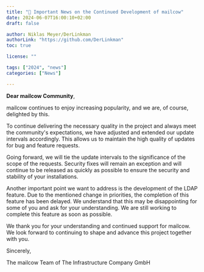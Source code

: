 ```yaml
---
title: "🌟 Important News on the Continued Development of mailcow"
date: 2024-06-07T16:00:10+02:00
draft: false

author: Niklas Meyer/DerLinkman
authorLink: "https://github.com/DerLinkman"
toc: true

license: ""

tags: ["2024", "news"]
categories: ["News"]

---
```


**Dear mailcow Community**,

mailcow continues to enjoy increasing popularity, and we are, of course, delighted by this.

To continue delivering the necessary quality in the project and always meet the community's expectations, we have adjusted and extended our update intervals accordingly. This allows us to maintain the high quality of updates for bug and feature requests.

Going forward, we will tie the update intervals to the significance of the scope of the requests. Security fixes will remain an exception and will continue to be released as quickly as possible to ensure the security and stability of your installations.

Another important point we want to address is the development of the LDAP feature. Due to the mentioned change in priorities, the completion of this feature has been delayed. We understand that this may be disappointing for some of you and ask for your understanding. We are still working to complete this feature as soon as possible.

We thank you for your understanding and continued support for mailcow. We look forward to continuing to shape and advance this project together with you.

Sincerely,

The mailcow Team of The Infrastructure Company GmbH
